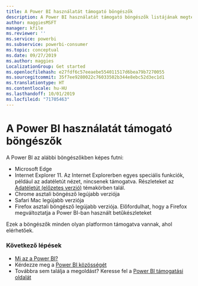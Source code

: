 ```yaml
---
title: A Power BI használatát támogató böngészők
description: A Power BI használatát támogató böngészők listájának megtekintése
author: maggiesMSFT
manager: kfile
ms.reviewer: ''
ms.service: powerbi
ms.subservice: powerbi-consumer
ms.topic: conceptual
ms.date: 09/27/2019
ms.author: maggies
LocalizationGroup: Get started
ms.openlocfilehash: e27fdf6c57eeaebe554011517d6bea79b7270055
ms.sourcegitcommit: 35f7ee9280022c76033502b344e8ebc52d3ec1d1
ms.translationtype: HT
ms.contentlocale: hu-HU
ms.lasthandoff: 10/01/2019
ms.locfileid: "71705463"
---
```

# <a name="supported-browsers-for-power-bi"></a>A Power BI használatát támogató böngészők
A Power BI az alábbi böngészőkben képes futni:

- Microsoft Edge
- Internet Explorer 11. Az Internet Explorerben egyes speciális funkciók, például az adatéletút nézet, nincsenek támogatva. Részleteket az [Adatéletút (előzetes verzió)](service-data-lineage.md) témakörben talál.
- Chrome asztali böngésző legújabb verziója
- Safari Mac legújabb verziója
- Firefox asztali böngésző legújabb verziója. Előfordulhat, hogy a Firefox megváltoztatja a Power BI-ban használt betűkészleteket 

Ezek a böngészők minden olyan platformon támogatva vannak, ahol elérhetőek.

### <a name="next-steps"></a>Következő lépések
* [Mi az a Power BI?](power-bi-overview.md)
* Kérdezze meg a [Power BI közösségét](http://community.powerbi.com/)
* Továbbra sem találja a megoldást? Keresse fel a [Power BI támogatási oldalát](https://powerbi.microsoft.com/support/)

